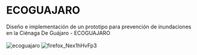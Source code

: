 # ECOGUAJARO
Diseño e implementación de un prototipo para prevención de inundaciones en la Ciénaga De Guájaro - ECOGUAJARO
<br>
<br>
![ecoguajaro](https://github.com/danieldelarosa/ecoguajaro.github.io/assets/5619520/bb47d016-3da1-44e0-b8cc-1a7da82bcad8)
![firefox_Nex1hHvFp3](https://github.com/danieldelarosa/ecoguajaro.github.io/assets/5619520/3a3f2406-4f98-4669-898f-6e104e29848e)
